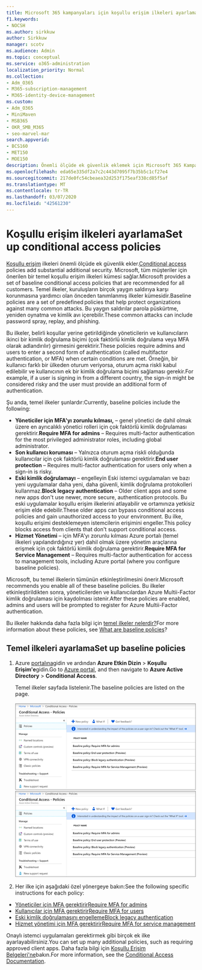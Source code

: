 ```yaml
---
title: Microsoft 365 kampanyaları için koşullu erişim ilkeleri ayarlama
f1.keywords:
- NOCSH
ms.author: sirkkuw
author: Sirkkuw
manager: scotv
ms.audience: Admin
ms.topic: conceptual
ms.service: o365-administration
localization_priority: Normal
ms.collection:
- Adm_O365
- M365-subscription-management
- M365-identity-device-management
ms.custom:
- Adm_O365
- MiniMaven
- MSB365
- OKR_SMB_M365
- seo-marvel-mar
search.appverid:
- BCS160
- MET150
- MOE150
description: Önemli ölçüde ek güvenlik eklemek için Microsoft 365 Kampanyaları için koşullu erişim ilkeleri nasıl ayarlayabilirsiniz öğrenin.
ms.openlocfilehash: eda65e335df2a7c2c443d7095f7b35b5c1cf27e4
ms.sourcegitcommit: 217de0fc54cbeaea32d253f175eaf338cd85f5af
ms.translationtype: MT
ms.contentlocale: tr-TR
ms.lasthandoff: 03/07/2020
ms.locfileid: "42561230"
---
```

# <a name="set-up-conditional-access-policies"></a><span data-ttu-id="e3aa1-103">Koşullu erişim ilkeleri ayarlama</span><span class="sxs-lookup"><span data-stu-id="e3aa1-103">Set up conditional access policies</span></span>

<span data-ttu-id="e3aa1-104">[Koşullu erişim](https://docs.microsoft.com/azure/active-directory/conditional-access/overview) ilkeleri önemli ölçüde ek güvenlik ekler.</span><span class="sxs-lookup"><span data-stu-id="e3aa1-104">[Conditional access](https://docs.microsoft.com/azure/active-directory/conditional-access/overview) policies add substantial additional security.</span></span> <span data-ttu-id="e3aa1-105">Microsoft, tüm müşteriler için önerilen bir temel koşullu erişim ilkeleri kümesi sağlar.</span><span class="sxs-lookup"><span data-stu-id="e3aa1-105">Microsoft provides a set of baseline conditional access policies that are recommended for all customers.</span></span> <span data-ttu-id="e3aa1-106">Temel ilkeler, kuruluşların birçok yaygın saldırıya karşı korunmasına yardımcı olan önceden tanımlanmış ilkeler kümesidir.</span><span class="sxs-lookup"><span data-stu-id="e3aa1-106">Baseline policies are a set of predefined policies that help protect organizations against many common attacks.</span></span> <span data-ttu-id="e3aa1-107">Bu yaygın saldırılar parola püskürtme, yeniden oynatma ve kimlik avı içerebilir.</span><span class="sxs-lookup"><span data-stu-id="e3aa1-107">These common attacks can include password spray, replay, and phishing.</span></span>

<span data-ttu-id="e3aa1-108">Bu ilkeler, belirli koşullar yerine getirildiğinde yöneticilerin ve kullanıcıların ikinci bir kimlik doğrulama biçimi (çok faktörlü kimlik doğrulama veya MFA olarak adlandırılır) girmesini gerektirir.</span><span class="sxs-lookup"><span data-stu-id="e3aa1-108">These policies require admins and users to enter a second form of authentication (called multifactor authentication, or MFA) when certain conditions are met.</span></span> <span data-ttu-id="e3aa1-109">Örneğin, bir kullanıcı farklı bir ülkeden oturum veriyorsa, oturum açma riskli kabul edilebilir ve kullanıcının ek bir kimlik doğrulama biçimi sağlaması gerekir.</span><span class="sxs-lookup"><span data-stu-id="e3aa1-109">For example, if a user is signing in from a different country, the sign-in might be considered risky and the user must provide an additional form of authentication.</span></span> 

<span data-ttu-id="e3aa1-110">Şu anda, temel ilkeler şunlardır:</span><span class="sxs-lookup"><span data-stu-id="e3aa1-110">Currently, baseline policies include the following:</span></span>
- <span data-ttu-id="e3aa1-111">**Yöneticiler için MFA'yı zorunlu kılması,** &ndash; genel yönetici de dahil olmak üzere en ayrıcalıklı yönetici rolleri için çok faktörlü kimlik doğrulaması gerektirir.</span><span class="sxs-lookup"><span data-stu-id="e3aa1-111">**Require MFA for admins** &ndash; Requires multi-factor authentication for the most privileged administrator roles, including global administrator.</span></span>
- <span data-ttu-id="e3aa1-112">**Son kullanıcı koruması** &ndash; Yalnızca oturum açma riskli olduğunda kullanıcılar için çok faktörlü kimlik doğrulaması gerektirir.</span><span class="sxs-lookup"><span data-stu-id="e3aa1-112">**End user protection** &ndash; Requires multi-factor authentication for users only when a sign-in is risky.</span></span> 
- <span data-ttu-id="e3aa1-113">**Eski kimlik doğrulamayı** &ndash; engelleyin Eski istemci uygulamaları ve bazı yeni uygulamalar daha yeni, daha güvenli, kimlik doğrulama protokolleri kullanmaz.</span><span class="sxs-lookup"><span data-stu-id="e3aa1-113">**Block legacy authentication** &ndash; Older client apps and some new apps don't use newer, more secure, authentication protocols.</span></span> <span data-ttu-id="e3aa1-114">Bu eski uygulamalar koşullu erişim ilkelerini atlayabilir ve ortamınıza yetkisiz erişim elde edebilir.</span><span class="sxs-lookup"><span data-stu-id="e3aa1-114">These older apps can bypass conditional access policies and gain unauthorized access to your environment.</span></span> <span data-ttu-id="e3aa1-115">Bu ilke, koşullu erişimi desteklemeyen istemcilerin erişimini engeller.</span><span class="sxs-lookup"><span data-stu-id="e3aa1-115">This policy blocks access from clients that don't support conditional access.</span></span> 
- <span data-ttu-id="e3aa1-116">**Hizmet Yönetimi** &ndash; için MFA'yı zorunlu kılması Azure portalı (temel ilkeleri yapılandırdığınız yer) dahil olmak üzere yönetim araçlarına erişmek için çok faktörlü kimlik doğrulama gerektirir.</span><span class="sxs-lookup"><span data-stu-id="e3aa1-116">**Require MFA for Service Management** &ndash; Requires multi-factor authentication for access to management tools, including Azure portal (where you configure baseline policies).</span></span> 

<span data-ttu-id="e3aa1-117">Microsoft, bu temel ilkelerin tümünün etkinleştirilmesini önerir.</span><span class="sxs-lookup"><span data-stu-id="e3aa1-117">Microsoft recommends you enable all of these baseline policies.</span></span> <span data-ttu-id="e3aa1-118">Bu ilkeler etkinleştirildikten sonra, yöneticilerden ve kullanıcılardan Azure Multii-Factor kimlik doğrulaması için kaydolması istenir.</span><span class="sxs-lookup"><span data-stu-id="e3aa1-118">After these policies are enabled, admins and users will be prompted to register for Azure Multii-Factor authentication.</span></span>

<span data-ttu-id="e3aa1-119">Bu ilkeler hakkında daha fazla bilgi için [temel ilkeler nelerdir?](https://docs.microsoft.com/azure/active-directory/conditional-access/concept-baseline-protection)</span><span class="sxs-lookup"><span data-stu-id="e3aa1-119">For more information about these policies, see [What are baseline policies](https://docs.microsoft.com/azure/active-directory/conditional-access/concept-baseline-protection)?</span></span>


## <a name="set-up-baseline-policies"></a><span data-ttu-id="e3aa1-120">Temel ilkeleri ayarlama</span><span class="sxs-lookup"><span data-stu-id="e3aa1-120">Set up baseline policies</span></span>

1. <span data-ttu-id="e3aa1-121">Azure [portalına](https://portal.azure.com)gidin ve ardından **Azure Etkin Dizin** \> **Koşullu Erişim'e**gidin.</span><span class="sxs-lookup"><span data-stu-id="e3aa1-121">Go to [Azure portal](https://portal.azure.com), and then navigate to **Azure Active Directory** \> **Conditional Access**.</span></span>
    
    <span data-ttu-id="e3aa1-122">Temel ilkeler sayfada listelenir.</span><span class="sxs-lookup"><span data-stu-id="e3aa1-122">The baseline policies are listed on the page.</span></span> <br/> <br/>
    <span data-ttu-id="e3aa1-123">![Koşullu erişim için temel ilkeleri listeleyen sayfa.](../media/baslinepolicies.png)</span><span class="sxs-lookup"><span data-stu-id="e3aa1-123">![Page that lists baseline policies for conditional access.](../media/baslinepolicies.png)</span></span>
1. <span data-ttu-id="e3aa1-124">Her ilke için aşağıdaki özel yönergeye bakın:</span><span class="sxs-lookup"><span data-stu-id="e3aa1-124">See the following specific instructions for each policy:</span></span>

  - [<span data-ttu-id="e3aa1-125">Yöneticiler için MFA gerektirir</span><span class="sxs-lookup"><span data-stu-id="e3aa1-125">Require MFA for admins</span></span>](https://docs.microsoft.com/azure/active-directory/conditional-access/howto-baseline-protect-administrators)
- [<span data-ttu-id="e3aa1-126">Kullanıcılar için MFA gerektirir</span><span class="sxs-lookup"><span data-stu-id="e3aa1-126">Require MFA for users</span></span>](https://docs.microsoft.com/azure/active-directory/conditional-access/howto-baseline-protect-end-users)  
 - [<span data-ttu-id="e3aa1-127">Eski kimlik doğrulamasını engelleme</span><span class="sxs-lookup"><span data-stu-id="e3aa1-127">Block legacy authentication</span></span>](https://docs.microsoft.com/azure/active-directory/conditional-access/howto-baseline-protect-legacy-auth)
  - [<span data-ttu-id="e3aa1-128">Hizmet yönetimi için MFA gerektirir</span><span class="sxs-lookup"><span data-stu-id="e3aa1-128">Require MFA for service management</span></span>](https://docs.microsoft.com/azure/active-directory/conditional-access/howto-baseline-protect-azure)

<span data-ttu-id="e3aa1-129">Onaylı istemci uygulamaları gerektirmek gibi birçok ek ilke ayarlayabilirsiniz.</span><span class="sxs-lookup"><span data-stu-id="e3aa1-129">You can set up many additional policies, such as requiring approved client apps.</span></span> <span data-ttu-id="e3aa1-130">Daha fazla bilgi için [Koşullu Erişim Belgeleri'ne](https://docs.microsoft.com/azure/active-directory/conditional-access/)bakın.</span><span class="sxs-lookup"><span data-stu-id="e3aa1-130">For more information, see the [Conditional Access Documentation](https://docs.microsoft.com/azure/active-directory/conditional-access/).</span></span>
